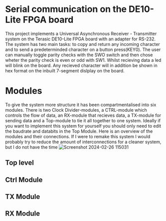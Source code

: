 # Serial communication on the DE10-Lite FPGA board
This project implements a Universal Asynchronous Receiver - Transmitter system on the Terasic DE10-Lite FPGA board with an adapter for RS-232. The system has two main tasks: to copy and return any incoming character and to send a predeterminded character on a button press(KEY0). The user can manually toggle parity checks with the SWO switch and then chose wheter the parity check is even or odd with SW1. Whilst recieving data a led will blink on the board. Any recieved character will in addition be shown in hex format on the inbuilt 7-segment dislplay on the board. 

# Modules
To give the system more structure it has been compartmentalised into six modules. There is two Clock Divider-modules, a CTRL-module which controls the flow of data, an RX-module that recieves data, a TX-module for sending data and a Top-module to tie it all together to one system. Ideally if you want to implement this system for yourself you should only need to edit the baudrate and databits in the Top Module. Here is an overview of the modules and their connections. If I were to remake this system I would probably try to reduce the amount of interconnections for a cleaner system, but I do not have the time
![Screenshot 2024-02-26 115031](https://github.com/Jawny-E/FPGA_UART/assets/94108006/26b0affa-a25a-41db-9770-1843536b429f)


## Top level

## Ctrl Module

## TX Module

## RX Module 
